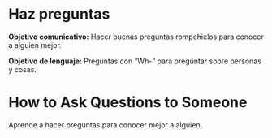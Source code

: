 # Haz preguntas
**Objetivo comunicativo:** Hacer buenas preguntas rompehielos para conocer a alguien mejor.

**Objetivo de lenguaje:** Preguntas con “Wh-” para preguntar sobre personas y cosas.

# How to Ask Questions to Someone
Aprende a hacer preguntas para conocer mejor a alguien.


